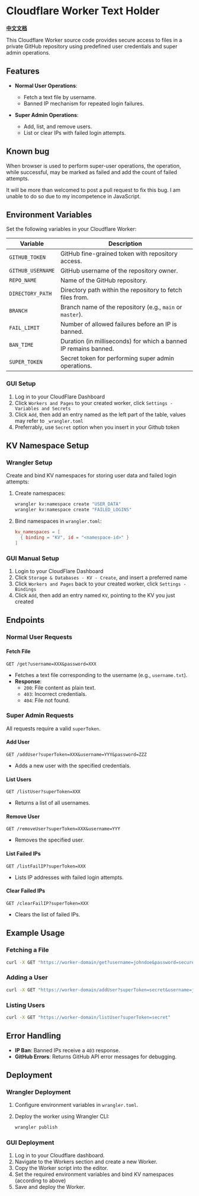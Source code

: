 # Cloudflare Worker Text Holder
[**中文文档**](README_CN.md)


This Cloudflare Worker source code provides secure access to files in a private GitHub repository using predefined user credentials and super admin operations.

## Features

- **Normal User Operations**:
  - Fetch a text file by username.
  - Banned IP mechanism for repeated login failures.

- **Super Admin Operations**:
  - Add, list, and remove users.
  - List or clear IPs with failed login attempts.

## Known bug
When browser is used to perform super-user operations, the operation, while successful, may be marked as failed and add the count of failed attempts.

It will be more than welcomed to post a pull request to fix this bug. I am unable to do so due to my incompetence in JavaScript.

## Environment Variables

Set the following variables in your Cloudflare Worker:

| Variable          | Description                                                                 |
|-------------------|-----------------------------------------------------------------------------|
| `GITHUB_TOKEN`    | GitHub fine-grained token with repository access.                          |
| `GITHUB_USERNAME` | GitHub username of the repository owner.                                   |
| `REPO_NAME`       | Name of the GitHub repository.                                             |
| `DIRECTORY_PATH`  | Directory path within the repository to fetch files from.                  |
| `BRANCH`          | Branch name of the repository (e.g., `main` or `master`).                  |
| `FAIL_LIMIT`      | Number of allowed failures before an IP is banned.                         |
| `BAN_TIME`        | Duration (in milliseconds) for which a banned IP remains banned.           |
| `SUPER_TOKEN`     | Secret token for performing super admin operations.                        |

### GUI Setup
1. Log in to your CloudFlare Dashboard
2. Click `Workers and Pages` to your created worker, click `Settings - Variables and Secrets`
3. Click `Add`, then add an entry named as the left part of the table, values may refer to `_wrangler.toml`
4. Preferrably, use `Secret` option when you insert in your Github token

## KV Namespace Setup

### Wrangler Setup

Create and bind KV namespaces for storing user data and failed login attempts:

1. Create namespaces:

   ```bash
   wrangler kv:namespace create "USER_DATA"
   wrangler kv:namespace create "FAILED_LOGINS"
   ```

2. Bind namespaces in `wrangler.toml`:

   ```toml
   kv_namespaces = [
     { binding = "KV", id = "<namespace-id>" }
   ]
   ```

### GUI Manual Setup

1. Login to your CloudFlare Dashboard
2. Click `Storage & Databases - KV - Create`, and insert a preferred name
3. Click `Workers and Pages` back to your created worker, click `Settings - Bindings`
4. Click `Add`, then add an entry named `KV`, pointing to the KV you just created

## Endpoints

### Normal User Requests

#### Fetch File

`GET /get?username=XXX&password=XXX`

- Fetches a text file corresponding to the username (e.g., `username.txt`).
- **Response**:
  - `200`: File content as plain text.
  - `403`: Incorrect credentials.
  - `404`: File not found.

### Super Admin Requests

All requests require a valid `superToken`.

#### Add User

`GET /addUser?superToken=XXX&username=YYY&password=ZZZ`

- Adds a new user with the specified credentials.

#### List Users

`GET /listUser?superToken=XXX`

- Returns a list of all usernames.

#### Remove User

`GET /removeUser?superToken=XXX&username=YYY`

- Removes the specified user.

#### List Failed IPs

`GET /listFailIP?superToken=XXX`

- Lists IP addresses with failed login attempts.

#### Clear Failed IPs

`GET /clearFailIP?superToken=XXX`

- Clears the list of failed IPs.

## Example Usage

### Fetching a File

```bash
curl -X GET "https://worker-domain/get?username=johndoe&password=securepassword"
```

### Adding a User

```bash
curl -X GET "https://worker-domain/addUser?superToken=secret&username=johndoe&password=securepassword"
```

### Listing Users

```bash
curl -X GET "https://worker-domain/listUser?superToken=secret"
```

## Error Handling

- **IP Ban**: Banned IPs receive a `403` response.
- **GitHub Errors**: Returns GitHub API error messages for debugging.

## Deployment

### Wrangler Deployment

1. Configure environment variables in `wrangler.toml`.
2. Deploy the worker using Wrangler CLI:

   ```bash
   wrangler publish
   ```

### GUI Deployment

1. Log in to your Cloudflare dashboard.
2. Navigate to the Workers section and create a new Worker.
3. Copy the Worker script into the editor.
4. Set the required environment variables and bind KV namespaces (according to above)
5. Save and deploy the Worker.

